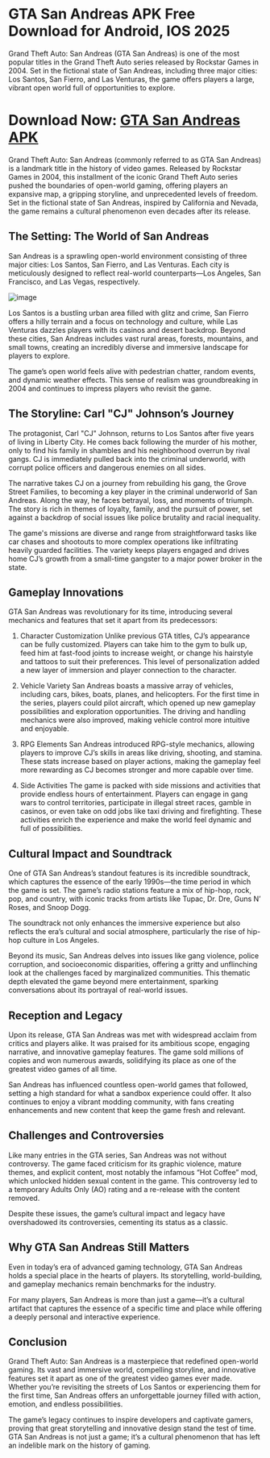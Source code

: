 # GTA San Andreas APK Free Download for Android, IOS 2025

Grand Theft Auto: San Andreas (GTA San Andreas) is one of the most popular titles in the Grand Theft Auto series released by Rockstar Games in 2004. Set in the fictional state of San Andreas, including three major cities: Los Santos, San Fierro, and Las Venturas, the game offers players a large, vibrant open world full of opportunities to explore.

# Download Now: [GTA San Andreas APK](https://gtasanmobile.com/)

Grand Theft Auto: San Andreas (commonly referred to as GTA San Andreas) is a landmark title in the history of video games. Released by Rockstar Games in 2004, this installment of the iconic Grand Theft Auto series pushed the boundaries of open-world gaming, offering players an expansive map, a gripping storyline, and unprecedented levels of freedom. Set in the fictional state of San Andreas, inspired by California and Nevada, the game remains a cultural phenomenon even decades after its release.

## The Setting: The World of San Andreas
San Andreas is a sprawling open-world environment consisting of three major cities: Los Santos, San Fierro, and Las Venturas. Each city is meticulously designed to reflect real-world counterparts—Los Angeles, San Francisco, and Las Vegas, respectively.

![image](https://github.com/user-attachments/assets/0ab044c2-0dc2-40d2-ab98-ccbc0f702291)


Los Santos is a bustling urban area filled with glitz and crime, San Fierro offers a hilly terrain and a focus on technology and culture, while Las Venturas dazzles players with its casinos and desert backdrop. Beyond these cities, San Andreas includes vast rural areas, forests, mountains, and small towns, creating an incredibly diverse and immersive landscape for players to explore.

The game’s open world feels alive with pedestrian chatter, random events, and dynamic weather effects. This sense of realism was groundbreaking in 2004 and continues to impress players who revisit the game.

## The Storyline: Carl "CJ" Johnson’s Journey
The protagonist, Carl "CJ" Johnson, returns to Los Santos after five years of living in Liberty City. He comes back following the murder of his mother, only to find his family in shambles and his neighborhood overrun by rival gangs. CJ is immediately pulled back into the criminal underworld, with corrupt police officers and dangerous enemies on all sides.

The narrative takes CJ on a journey from rebuilding his gang, the Grove Street Families, to becoming a key player in the criminal underworld of San Andreas. Along the way, he faces betrayal, loss, and moments of triumph. The story is rich in themes of loyalty, family, and the pursuit of power, set against a backdrop of social issues like police brutality and racial inequality.

The game's missions are diverse and range from straightforward tasks like car chases and shootouts to more complex operations like infiltrating heavily guarded facilities. The variety keeps players engaged and drives home CJ’s growth from a small-time gangster to a major power broker in the state.

## Gameplay Innovations
GTA San Andreas was revolutionary for its time, introducing several mechanics and features that set it apart from its predecessors:

1. Character Customization
Unlike previous GTA titles, CJ’s appearance can be fully customized. Players can take him to the gym to bulk up, feed him at fast-food joints to increase weight, or change his hairstyle and tattoos to suit their preferences. This level of personalization added a new layer of immersion and player connection to the character.

2. Vehicle Variety
San Andreas boasts a massive array of vehicles, including cars, bikes, boats, planes, and helicopters. For the first time in the series, players could pilot aircraft, which opened up new gameplay possibilities and exploration opportunities. The driving and handling mechanics were also improved, making vehicle control more intuitive and enjoyable.

3. RPG Elements
San Andreas introduced RPG-style mechanics, allowing players to improve CJ’s skills in areas like driving, shooting, and stamina. These stats increase based on player actions, making the gameplay feel more rewarding as CJ becomes stronger and more capable over time.

4. Side Activities
The game is packed with side missions and activities that provide endless hours of entertainment. Players can engage in gang wars to control territories, participate in illegal street races, gamble in casinos, or even take on odd jobs like taxi driving and firefighting. These activities enrich the experience and make the world feel dynamic and full of possibilities.

## Cultural Impact and Soundtrack
One of GTA San Andreas’s standout features is its incredible soundtrack, which captures the essence of the early 1990s—the time period in which the game is set. The game’s radio stations feature a mix of hip-hop, rock, pop, and country, with iconic tracks from artists like Tupac, Dr. Dre, Guns N’ Roses, and Snoop Dogg.

The soundtrack not only enhances the immersive experience but also reflects the era’s cultural and social atmosphere, particularly the rise of hip-hop culture in Los Angeles.

Beyond its music, San Andreas delves into issues like gang violence, police corruption, and socioeconomic disparities, offering a gritty and unflinching look at the challenges faced by marginalized communities. This thematic depth elevated the game beyond mere entertainment, sparking conversations about its portrayal of real-world issues.

## Reception and Legacy
Upon its release, GTA San Andreas was met with widespread acclaim from critics and players alike. It was praised for its ambitious scope, engaging narrative, and innovative gameplay features. The game sold millions of copies and won numerous awards, solidifying its place as one of the greatest video games of all time.

San Andreas has influenced countless open-world games that followed, setting a high standard for what a sandbox experience could offer. It also continues to enjoy a vibrant modding community, with fans creating enhancements and new content that keep the game fresh and relevant.

## Challenges and Controversies
Like many entries in the GTA series, San Andreas was not without controversy. The game faced criticism for its graphic violence, mature themes, and explicit content, most notably the infamous “Hot Coffee” mod, which unlocked hidden sexual content in the game. This controversy led to a temporary Adults Only (AO) rating and a re-release with the content removed.

Despite these issues, the game’s cultural impact and legacy have overshadowed its controversies, cementing its status as a classic.

## Why GTA San Andreas Still Matters
Even in today’s era of advanced gaming technology, GTA San Andreas holds a special place in the hearts of players. Its storytelling, world-building, and gameplay mechanics remain benchmarks for the industry.

For many players, San Andreas is more than just a game—it’s a cultural artifact that captures the essence of a specific time and place while offering a deeply personal and interactive experience.

## Conclusion
Grand Theft Auto: San Andreas is a masterpiece that redefined open-world gaming. Its vast and immersive world, compelling storyline, and innovative features set it apart as one of the greatest video games ever made. Whether you’re revisiting the streets of Los Santos or experiencing them for the first time, San Andreas offers an unforgettable journey filled with action, emotion, and endless possibilities.

The game’s legacy continues to inspire developers and captivate gamers, proving that great storytelling and innovative design stand the test of time. GTA San Andreas is not just a game; it’s a cultural phenomenon that has left an indelible mark on the history of gaming.
